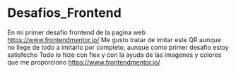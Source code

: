 # Desafios_Frontend
En mi primer desafio frontend de la pagina web https://www.frontendmentor.io/
Me gusto tratar de imitar este QR aunque no llege de todo a imitarlo por completo, aunque como primer desafio estoy satisfecho
Todo lo hize con flex y con la ayuda de las imagenes y colores que me proporciono https://www.frontendmentor.io/
